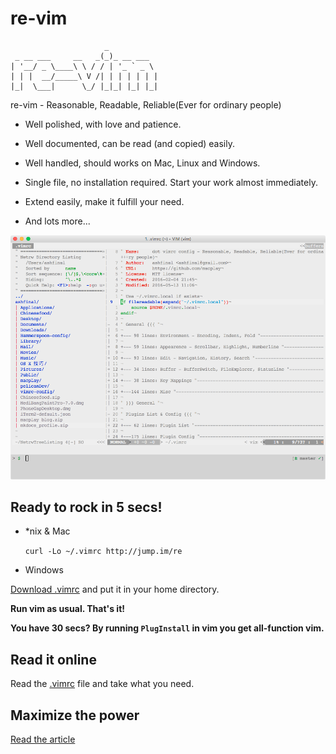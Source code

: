 # re-vim
                         _
     _ __ ___     __   _(_)_ __ ___
    | '__/ _ \____\ \ / / | '_ ` _ \
    | | |  __/_____\ V /| | | | | | |
    |_|  \___|      \_/ |_|_| |_| |_|

re-vim - Reasonable, Readable, Reliable(Ever for ordinary people)

- Well polished, with love and patience.

- Well documented, can be read (and copied) easily.

- Well handled, should works on Mac, Linux and Windows.

- Single file, no installation required. Start your work almost immediately.

- Extend easily, make it fulfill your need.

- And lots more...

![screenshot](./screenshot.png)

## Ready to rock in 5 secs!

- *nix & Mac

    `curl -Lo ~/.vimrc http://jump.im/re`

- Windows

[Download .vimrc](https://raw.githubusercontent.com/ashfinal/vimrc-config/master/.vimrc) and put it in your home directory.

**Run vim as usual. That's it!**

**You have 30 secs? By running `PlugInstall` in vim you get all-function vim.**

## Read it online

Read the [.vimrc](http://macplay.github.io/attachment/vimrc.html) file and take what you need.

## Maximize the power

[Read the article](http://macplay.github.io/cool-software/share-my-dot-vimrc-config/)
